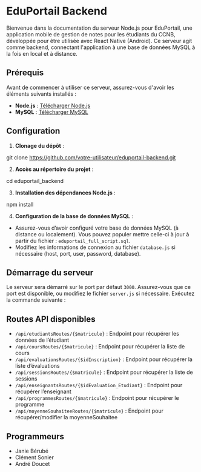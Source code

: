 # EduPortail Backend

Bienvenue dans la documentation du serveur Node.js pour EduPortail, une application mobile de gestion de notes pour les étudiants du CCNB, développée pour être utilisée avec React Native (Android). Ce serveur agit comme backend, connectant l'application à une base de données MySQL à la fois en local et à distance.

## Prérequis

Avant de commencer à utiliser ce serveur, assurez-vous d'avoir les éléments suivants installés :

- **Node.js** : [Télécharger Node.js](https://nodejs.org/)
- **MySQL** : [Télécharger MySQL](https://www.mysql.com/)

## Configuration

1. **Clonage du dépôt** :

git clone https://github.com/votre-utilisateur/eduportail-backend.git

2. **Accès au répertoire du projet** :

cd eduportail_backend

3. **Installation des dépendances Node.js** :

npm install

4. **Configuration de la base de données MySQL** :
- Assurez-vous d’avoir configuré votre base de données MySQL (à distance ou localement). Vous pouvez populer mettre celle-ci à jour à partir du fichier : `eduportail_full_script.sql`.
- Modifiez les informations de connexion au fichier `database.js` si nécessaire (host, port, user, password, database).

## Démarrage du serveur

Le serveur sera démarré sur le port par défaut `3000`. Assurez-vous que ce port est disponible, ou modifiez le fichier `server.js` si nécessaire. Exécutez la commande suivante :

## Routes API disponibles

- `/api/etudiantsRoutes/{$matricule}` : Endpoint pour récupérer les données de l’étudiant
- `/api/coursRoutes/{$matricule}` : Endpoint pour récupérer la liste de cours 
- `/api/evaluationsRoutes/{$idInscription}` : Endpoint pour récupérer la liste d’évaluations
- `/api/sessionsRoutes/{$matricule}` : Endpoint pour récupérer la liste de sessions 
- `/api/enseignantsRoutes/{$idEvaluation_Etudiant}` : Endpoint pour récupérer l’enseignant
- `/api/programmesRoutes/{$matricule}` : Endpoint pour récupérer le programme
- `/api/moyenneSouhaiteeRoutes/{$matricule}` : Endpoint pour récupérer/modifier la moyenneSouhaitee 

## Programmeurs

- Janie Bérubé
- Clément Sonier
- André Doucet

